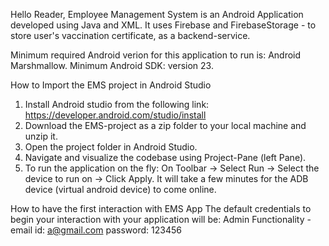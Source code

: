 Hello Reader,
Employee Management System is an Android Application developed using Java and XML. It uses Firebase and FirebaseStorage - to store user's vaccination certificate, as a backend-service.

Minimum required Android verion for this application to run is: Android Marshmallow.
Minimum Android SDK: version 23.

How to Import the EMS project in Android Studio
1. Install Android studio from the following link: https://developer.android.com/studio/install
2. Download the EMS-project as a zip folder to your local machine and unzip it.
3. Open the project folder in Android Studio.
4. Navigate and visualize the codebase using Project-Pane (left Pane).
5. To run the application on the fly: On Toolbar -> Select Run -> Select the device to run on -> Click Apply. It will take a few minutes for the ADB device (virtual android device) to come online.

How to have the first interaction with EMS App
The default credentials to begin your interaction with your application will be:
Admin Functionality - email id: a@gmail.com
                      password: 123456

